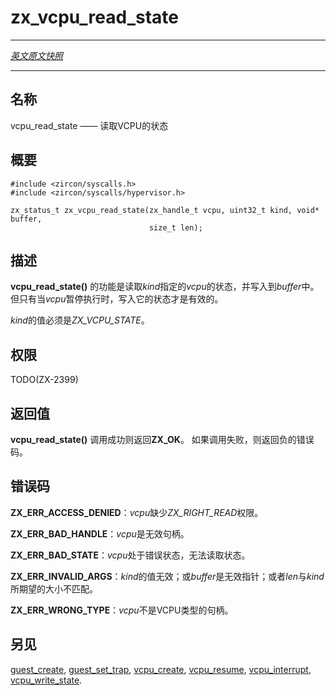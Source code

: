 # zx_vcpu_read_state
---

[*英文原文快照*](https://github.com/fuchsia-mirror/zircon/blob/18df557635b5b32816f0236ce8ee64d38bf42188/docs/syscalls/vcpu_read_state.md)

---
<!-- ## NAME -->
## 名称

<!-- vcpu_read_state - read the state of a VCPU -->
vcpu_read_state —— 读取VCPU的状态

<!-- ## SYNOPSIS -->
## 概要

```
#include <zircon/syscalls.h>
#include <zircon/syscalls/hypervisor.h>

zx_status_t zx_vcpu_read_state(zx_handle_t vcpu, uint32_t kind, void* buffer,
                               size_t len);
```

<!-- ## DESCRIPTION -->
## 描述

<!-- **vcpu_read_state**() reads the state of *vcpu* as specified by *kind* into
*buffer*. It is only valid to read the state of *vcpu* when execution has been
paused. -->
**vcpu_read_state()** 的功能是读取*kind*指定的*vcpu*的状态，并写入到*buffer*中。 
但只有当*vcpu*暂停执行时，写入它的状态才是有效的。

<!-- *kind* must be *ZX_VCPU_STATE*. -->
*kind*的值必须是*ZX_VCPU_STATE*。

<!-- ## RIGHTS -->
## 权限

TODO(ZX-2399)

<!-- ## RETURN VALUE -->
## 返回值
<!-- 
**vcpu_read_state**() returns ZX_OK on success. On failure, an error value is
returned. -->
**vcpu_read_state()** 调用成功则返回**ZX_OK**。
如果调用失败，则返回负的错误码。

<!-- ## ERRORS -->
## 错误码

<!-- 
**ZX_ERR_ACCESS_DENIED** *vcpu* does not have the *ZX_RIGHT_READ* right. -->
**ZX_ERR_ACCESS_DENIED**：*vcpu*缺少*ZX_RIGHT_READ*权限。

<!-- **ZX_ERR_BAD_HANDLE** *vcpu* is an invalid handle. -->
**ZX_ERR_BAD_HANDLE**：*vcpu*是无效句柄。

<!-- **ZX_ERR_BAD_STATE** *vcpu* is in a bad state, and state can not be read. -->
**ZX_ERR_BAD_STATE**：*vcpu*处于错误状态，无法读取状态。

<!-- **ZX_ERR_INVALID_ARGS** *kind* does not name a known VCPU state, *buffer* is an
invalid pointer, or *len* does not match the expected size of *kind*. -->
**ZX_ERR_INVALID_ARGS**：*kind*的值无效；或*buffer*是无效指针；或者*len*与*kind*所期望的大小不匹配。

<!-- **ZX_ERR_WRONG_TYPE** *vcpu* is not a handle to a VCPU. -->
**ZX_ERR_WRONG_TYPE**：*vcpu*不是VCPU类型的句柄。

<!-- ## SEE ALSO -->
## 另见

[guest_create](guest_create.md),
[guest_set_trap](guest_set_trap.md),
[vcpu_create](vcpu_create.md),
[vcpu_resume](vcpu_resume.md),
[vcpu_interrupt](vcpu_interrupt.md),
[vcpu_write_state](vcpu_write_state.md).